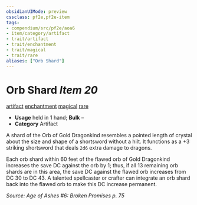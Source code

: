 ```yaml
---
obsidianUIMode: preview
cssclass: pf2e,pf2e-item
tags:
- compendium/src/pf2e/aoa6
- item/category/artifact
- trait/artifact
- trait/enchantment
- trait/magical
- trait/rare
aliases: ["Orb Shard"]
---
```

# Orb Shard *Item 20*  
[artifact](../../../rules/traits/artifact-gmg.md)  [enchantment](../../../rules/traits/enchantment.md)  [magical](../../../rules/traits/magical.md)  [rare](../../../rules/traits/rare.md)  

- **Usage** held in 1 hand; **Bulk** –
- **Category** Artifact

A shard of the Orb of Gold Dragonkind resembles a pointed length of crystal about the size and shape of a shortsword without a hilt. It functions as a +3 striking shortsword that deals `2d6` extra damage to dragons.

Each orb shard within 60 feet of the flawed orb of Gold Dragonkind increases the save DC against the orb by 1; thus, if all 13 remaining orb shards are in this area, the save DC against the flawed orb increases from DC 30 to DC 43. A talented spellcaster or crafter can integrate an orb shard back into the flawed orb to make this DC increase permanent.

*Source: Age of Ashes #6: Broken Promises p. 75*